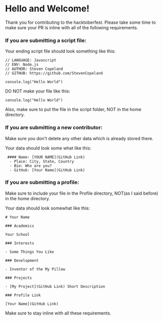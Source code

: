 # Hello and Welcome!

Thank you for contributing to the hacktoberfest. Please take some time to make sure your PR is inline with all of the following requirements.

### If you are submitting a script file:

Your ending script file should look something like this:
```
// LANGUAGE: Javascript
// ENV: Node.js
// AUTHOR: Steven Copeland
// GITHUB: https://github.com/StevenCopeland

console.log("Hello World") 
```
DO NOT make your file like this:
```
console.log("Hello World")
```
Also, make sure to put the file in the script folder, NOT in the home directory.

### If you are submitting a new contributor:

Make sure you don't delete any other data which is already stored there.

Your data should look some what like this:

```
 #### Name: [YOUR NAME](GitHub Link)
  - Place: City, State, Country
  - Bio: Who are you?
  - GitHub: [Your Name](GitHub Link)
```

### If you are submitting a profile:

Make sure to include your file in the Profile directory, NOT(as I said before) in the home directory.

Your data should look somewhat like this:

```
# Your Name

### Academics

Your School

### Interests

- Some Things You Like

### Development

- Inventor of the My Pillow

### Projects

- [My Project](GitHub Link) Short Description

### Profile Link

[Your Name](GitHub Link)
```
Make sure to stay inline with all these requirements.
